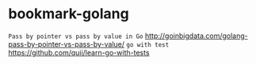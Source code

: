 # bookmark-golang


`Pass by pointer vs pass by value in Go` http://goinbigdata.com/golang-pass-by-pointer-vs-pass-by-value/
`go with test` https://github.com/quii/learn-go-with-tests
